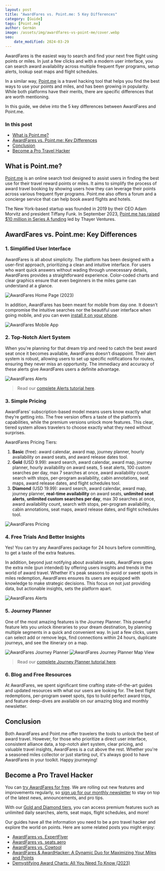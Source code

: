 ```yaml
---
layout: post
title: "AwardFares vs. Point.me: 5 Key Differences"
category: [Guide]
tags: [Point.me]
author: Germán
image: /assets/img/awardfares-vs-point-me/cover.webp
seo:
    date_modified: 2024-03-29
---
```


AwardFares is the easiest way to search and find your next free flight using points or miles. In just a few clicks and with a modern user interface, you can search award availability across multiple frequent flyer programs, setup alerts, lookup seat maps and flight schedules.

In a similar way, [Point.me](https://www.point.me/) is a travel hacking tool that helps you find the best ways to use your points and miles, and has been growing in popularity. While both platforms have their merits, there are specific differences that are worth mentioning.

In this guide, we delve into the 5 key differences between AwardFares and Point.me.

### In this post

- [What is Point.me?](#what-is-pointme)
- [AwardFares vs. Point.me: Key Differences](#awardfares-vs-pointme-key-differences)
- [Conclusion](#conclusion)
- [Become a Pro Travel Hacker](#become-a-pro-travel-hacker)

## What is Point.me?

[Point.me](https://www.point.me/) is an online search tool designed to assist users in finding the best use for their travel reward points or miles. It aims to simplify the process of award travel booking by showing users how they can leverage their points across various frequent flyer programs. Point.me also offers a forum and a concierge service that can help book award flights and hotels.

The New York-based startup was founded in 2019 by their CEO Adam Morvitz and president Tiffany Funk. In September 2023, [Point.me has raised $10 million in Series A funding](https://techcrunch.com/2023/09/05/real-time-flight-rewards-search-engine-point-me-raises-10m/) led by Thayer Ventures.

## AwardFares vs. Point.me: Key Differences

### 1. Simplified User Interface

AwardFares is all about simplicity. The platform has been designed with a user-first approach, prioritizing a clean and intuitive interface. For users who want quick answers without wading through unnecessary details, AwardFares provides a straightforward experience. Color-coded charts and clear graphics ensure that even beginners in the miles game can understand at a glance.

<img src="../assets/img/awardfares-vs-point-me/af-timeline.webp" alt="AwardFares Home Page (2023)" />

In addition, AwardFares has been meant for mobile from day one. It doesn’t compromise the intuitive searches nor the beautiful user interface when going mobile, and you can even [install it on your phone](https://blog.awardfares.com/awardfares-mobile-app/).

<img src="../assets/img/awardfares-vs-point-me/af-mobile.webp" alt="AwardFares Mobile App" class="noborder" />

### 2. Top-Notch Alert System

When you're planning for that dream trip and need to catch the best award seat once it becomes available, AwardFares doesn’t disappoint. Their alert system is robust, allowing users to set up specific notifications for routes, ensuring they never miss an opportunity. The immediacy and accuracy of these alerts give AwardFares users a definite advantage.

<img src="../assets/img/awardfares-vs-point-me/alert-from-search-1.webp" alt="AwardFares Alerts" />

> Read our [complete Alerts tutorial here](https://blog.awardfares.com/alerts/).

### 3. Simple Pricing

AwardFares’ subscription-based model means users know exactly what they’re getting into. The free version offers a taste of the platform’s capabilities, while the premium versions unlock more features. This clear, tiered system allows travelers to choose exactly what they need without surprises.

AwardFares Pricing Tiers:

1. **Basic** (free): award calendar, award map, journey planner, hourly availability on award seats, and award release dates tool.
2. **Gold** (USD 9.99): award search, award calendar, award map, journey planner, hourly availability on award seats, 5 seat alerts, 100 custom searches per day, max 7 searches at once, award availability count, search with stops, per-program availability, cabin annotations, seat maps, award release dates, and flight schedules tool.
3. **Diamond** (USD 19.99): award search, award calendar, award map, journey planner, **real-time availability** on award seats, **unlimited seat alerts**, **unlimited custom searches per day**, max 30 searches at once, award availability count, search with stops, per-program availability, cabin annotations, seat maps, award release dates, and flight schedules tool.

<img src="../assets/img/awardfares-vs-point-me/af-pricing.webp" alt="AwardFares Pricing" />

### 4. Free Trials And Better Insights

Yes! You can try any AwardFares package for 24 hours before committing, to get a taste of the extra features.

In addition, beyond just notifying about available seats, AwardFares goes the extra mile (pun intended) by offering users insights and trends in the world of award travel. Whether it's peak seasons to avoid or sweet spots in miles redemption, AwardFares ensures its users are equipped with knowledge to make strategic decisions. This focus on not just providing data, but actionable insights, sets the platform apart.

<img src="../assets/img/awardfares-vs-point-me/af-list.webp" alt="AwardFares Alerts" />

### 5. Journey Planner

One of the most amazing features is the Journey Planner. This powerful feature lets you unlock itineraries to your dream destination, by planning multiple segments in a quick and convenient way. In just a few clicks, users can select add or remove legs, find connections within 24 hours, duplicate journeys, and see the itinerary on a map.

<img src="../assets/img/awardfares-vs-point-me/journey-2.webp" alt="AwardFares Journey Planner" />

<img src="../assets/img/awardfares-vs-point-me/journey-map.webp" alt="AwardFares Journey Planner Map View" />

> Read our [complete Journey Planner tutorial here](https://blog.awardfares.com/journey-planner/).

### 6. Blog and Free Resources

At AwardFares, we spent significant time crafting state-of-the-art guides and updated resources with what our users are looking for. The best flight redemptions, per-program sweet spots, tips to build perfect award trips, and feature deep-dives are available on our amazing blog and monthly newsletter.

## Conclusion

Both AwardFares and Point.me offer travelers the tools to unlock the best of award travel. However, for those who prioritize a direct user interface, consistent alliance data, a top-notch alert system, clear pricing, and valuable travel insights, AwardFares is a cut above the rest. Whether you're a seasoned miles collector or just starting out, it's always good to have AwardFares in your toolkit. Happy journeying!

## Become a Pro Travel Hacker

You can [try AwardFares for free](https://awardfares.com/). We are rolling out new features and improvements regularly, so [sign up for our monthly newsletter](https://awardfares.com/newsletter) to stay on top of the latest news, announcements, and pro tips.

With our [Gold and Diamond tiers](https://awardfares.com/pricing), you can access premium features such as unlimited daily searches, alerts, seat maps, flight schedules, and more!

Our guides have all the information you need to be a pro travel hacker and explore the world on points. Here are some related posts you might enjoy:

- [AwardFares vs. ExpertFlyer](https://blog.awardfares.com/awardfares-vs-expertflyer/)
- [AwardFares vs. seats.aero](https://blog.awardfares.com/awardfares-vs-seats-aero/)
- [AwardFares vs. Cowtool](https://blog.awardfares.com/awardfares-vs-cowtool/)
- [AwardFares & AwardHacker: A Dynamic Duo for Maximizing Your Miles and Points](https://blog.awardfares.com/awardhacker/)
- [Demystifying Award Charts: All You Need To Know (2023)](https://blog.awardfares.com/demystifying-award-charts/)
